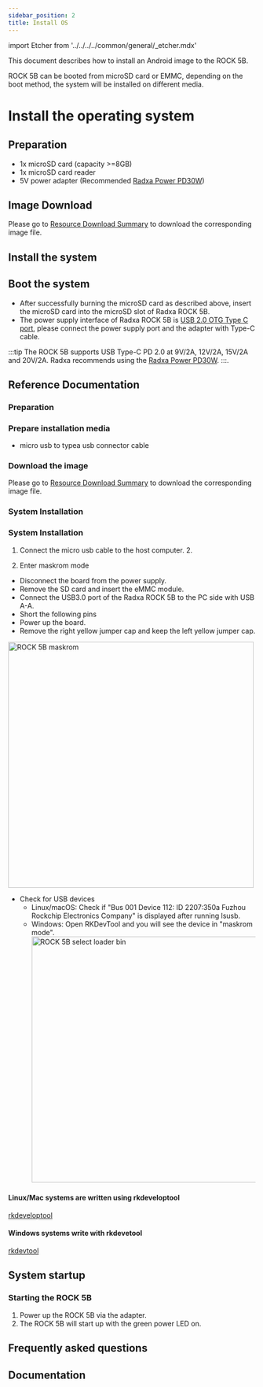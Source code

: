 ```yaml
---
sidebar_position: 2
title: Install OS
---
```


import Etcher from '../../../../common/general/\_etcher.mdx'

This document describes how to install an Android image to the ROCK 5B.

ROCK 5B can be booted from microSD card or EMMC, depending on the boot method, the system will be installed on different media.

<Tabs queryString="target">

<TabItem value="microsd" label="Install system to microSD card">

# Install the operating system

## Preparation

- 1x microSD card (capacity >=8GB)
- 1x microSD card reader
- 5V power adapter (Recommended [Radxa Power PD30W](../../accessories/pd-30w))

## Image Download

Please go to [Resource Download Summary](./download) to download the corresponding image file.

## Install the system

<Etcher model="rock5b" />

## Boot the system

- After successfully burning the microSD card as described above, insert the microSD card into the microSD slot of Radxa ROCK 5B.
- The power supply interface of Radxa ROCK 5B is [USB 2.0 OTG Type C port](/rock5/rock5b/hardware-design/hardware-interface), please connect the power supply port and the adapter with Type-C cable.

:::tip
The ROCK 5B supports USB Type-C PD 2.0 at 9V/2A, 12V/2A, 15V/2A and 20V/2A. Radxa recommends using the [Radxa Power PD30W](../../accessories/pd-30w).
:::.

## Reference Documentation

</TabItem>

<TabItem value="emmc" label="Installing the system to eMMC">

### Preparation

### Prepare installation media

- micro usb to typea usb connector cable

### Download the image

Please go to [Resource Download Summary](../../getting-started/download) to download the corresponding image file.

### System Installation

### System Installation

1. Connect the micro usb cable to the host computer. 2.

2. Enter maskrom mode

- Disconnect the board from the power supply.
- Remove the SD card and insert the eMMC module.
- Connect the USB3.0 port of the Radxa ROCK 5B to the PC side with USB A-A.
- Short the following pins
- Power up the board.
- Remove the right yellow jumper cap and keep the left yellow jumper cap.

<img src="/img/rock5b/rock-5b-maskrom-01.webp" alt="ROCK 5B maskrom" width="500" />

- Check for USB devices
  - Linux/macOS: Check if "Bus 001 Device 112: ID 2207:350a Fuzhou Rockchip Electronics Company" is displayed after running lsusb.
  - Windows: Open RKDevTool and you will see the device in "maskrom mode".
    <img src="/img/rock5b/rock-5b-select-loader-bin.webp" alt="ROCK 5B select loader bin" width="500" />

<Tabs queryString="target">

<TabItem value="linux/mac" label="Linux/mac">

#### Linux/Mac systems are written using rkdeveloptool

[rkdeveloptool](../../low-level-dev/rkdeveloptool)

</TabItem>

<TabItem value="windows" label="Windows">

#### Windows systems write with rkdevetool

[rkdevtool](/rock5/rock5b/low-level-dev/rkdevtool)

</TabItem>

</Tabs>

## System startup

### Starting the ROCK 5B

1. Power up the ROCK 5B via the adapter.
2. The ROCK 5B will start up with the green power LED on.

</TabItem>

</Tabs>

## Frequently asked questions

## Documentation
